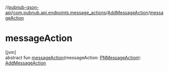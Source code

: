 //[pubnub-gson-api](../../../index.md)/[com.pubnub.api.endpoints.message_actions](../index.md)/[AddMessageAction](index.md)/[messageAction](message-action.md)

# messageAction

[jvm]\
abstract fun [messageAction](message-action.md)(messageAction: [PNMessageAction](../../../../../pubnub-core/pubnub-core-api/pubnub-core-api/com.pubnub.api.models.consumer.message_actions/-p-n-message-action/index.md)): [AddMessageAction](index.md)
